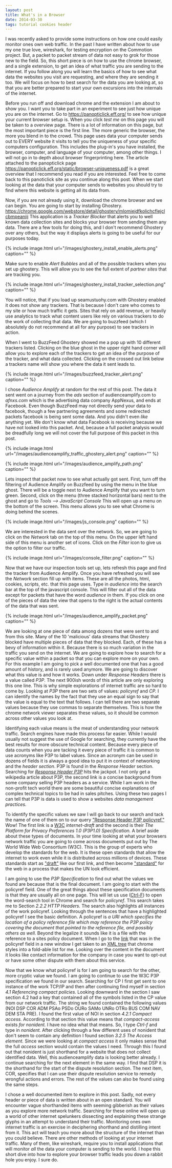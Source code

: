 ```yaml
---
layout: post
title: What's in a Browser
date: 2014-03-30
tags: tutorial cookies header
---
```


I was recently asked to provide some instructions on how one could easily monitor ones own web traffic. In the past I have written about how to use my one true love, wireshark, for testing encryption on the Commotion project. But, a packet to packet stream of data not easy to grok for those new to the field. So, this short piece is on how to use the chrome browser, and a single extension, to get an idea of what traffic you are sending to the internet. If you follow along you will learn the basics of how to see what data the websites you visit are requesting, and where they are sending it too. We will focus on how to best search for the data you are looking at, so that you are better prepared to start your own excursions into the internals of the internet.

<!--more-->

Before you run off and download chrome and the extension I am about to show you. I want you to take part in an experiment to see just how unique you are on the internet. Go to <https://panopticlick.eff.org/> to see how unique your current browser setup is. When you click *test me* on this page you will be taken to a overview page. There is a lot of information on this page, but the most important piece is the first line. The more generic the browser, the more you blend in to the crowd.  This page uses data your computer sends out to EVERY website it visits to tell you the uniqueness of your specific computers configuration.  This includes the plug-in's you have installed, the browser, computer, and language of your computer, among other things. I will not go in to depth about browser fingerprinting here. The article attached to the panopticlick page <https://panopticlick.eff.org/static/browser-uniqueness.pdf> is a great overview that I recommend you read if you are interested.  Feel free to come back to this panoticlick site as you continue along this post. When we start looking at the data that your computer sends to websites you should try to find where this website is getting all its data from.

Now, if you are not already using it, download the chrome browser and we can begin. You are going to start by installing Ghostery.  <https://chrome.google.com/webstore/detail/ghostery/mlomiejdfkolichcflejclcbmpeaniij> This application is a *Tracker Blocker* that alerts you to well known data collection sites and blocks your browser from sending them any data.  There are a few tools for doing this, and I don't recommend Ghostery over any others, but the way it displays alerts is going to be useful for our purposes today.

{% include image.html url="/images/ghostery_install_enable_alerts.png" caption="" %}

Make sure to enable *Alert Bubbles* and all of the possible trackers when you set up ghostery. This will allow you to see the full extent of *partner sites* that are tracking you.

{% include image.html url="/images/ghostery_install_tracker_selection.png" caption="" %}

You will notice, that if you load up seamustuohy.com with Ghostery enabled it does not show any trackers. That is because I don't care who comes to my site or how much traffic it gets. Sites that rely on add revenue, or heavily use analytics to track what content users like rely on various trackers to do the work of collecting that data. We are going to buzzfeed (which I absolutely do not recommend at all for any purpose) to see trackers in action.

When I went to BuzzFeed Ghostery showed me a pop up with 10 different trackers listed. Clicking on the blue ghost in the upper right hand corner will allow you to explore each of the trackers to get an idea of the purpose of the tracker, and what data collected. Clicking on the crossed out link below a trackers name will show you where the data it sent leads to.

{% include image.html url="/images/buzzfeed_tracker_alert.png" caption="" %}


I chose *Audience Amplify* at random for the rest of this post. The data it sent went on a journey from the *ads* section of audienceamplify.com to *afnxs.com* which is the advertising data company AppNexus, and ends at Facebook. Even though BuzzFeed may not directly send your data to facebook, though a few partnering agreements and some redirected packets facebook is being sent some data. And you didn't even *like* anything yet. We don't know what data Facebook is receiving because we have not looked into this packet. And, because a full packet analysis would be dreadfully long we will not cover the full purpose of this packet in this post.

{% include image.html url="/images/audienceamplify_traffic_ghostery_alert.png" caption="" %}

{% include image.html url="/images/audience_amplify_path.png" caption="" %}

Lets inspect that packet now to see what actually got sent. First, turn off the filtering of Audience Amplify on Buzzfeed by using the menu in the blue ghost. There will be a toggle next to Audience Amplify that you want to turn green. Second, click on the menu (three stacked horizontal bars) next to the ghost and go to *Tools --&gt; JavaScript Console* This will open up a menu on the bottom of the screen. This menu allows you to see what Chrome is doing behind the scenes.

{% include image.html url="/images/js_console.png" caption="" %}

We are interested in the data sent over the network. So, we are going to click on the *Network* tab on the top of this menu. On the upper left hand side of this menu is another set of icons. Click on the *Filter* icon to give us the option to filter our traffic.

{% include image.html url="/images/console_filter.png" caption="" %}

Now that we have our inspection tools set up, lets refresh this page and find the tracker from Audience Amplify. Once you have refreshed you will see the *Network* section fill up with items. These are all the photos, html, cookies, scripts, etc. that this page uses. Type in *audience* into the search bar at the top of the javascript console. This will filter out all of the data except for packets that have the word *audience* in them. If you click on one of the pieces of data the view that opens to the right is the actual contents of the data that was sent.

{% include image.html url="/images/audience_amplify_packet.png" caption="" %}

We are looking at one piece of data among dozens that were sent to and from this site. Many of the 10 'malicious' data streams that Ghostery blocked have multiple pieces of data that they blocked. Each, of these has a bevy of information within it. Because there is so much variation in the traffic you send on the internet. We are going to explore how to search for a specific value within a packet so that you can explore more on your own. For this example I am going to pick a well documented one that has a good amount of history, and is rarely used anymore. We are going to discover what this value is and how it works. Down under *Response Headers* there is a value called *P3P*. The next 900ish words of this article are only exploring this one line. This is why simple explorations of internet traffic are so hard to come by. Looking at *P3P* there are two sets of values: *policyref* and *CP.* I can identify the names by the fact that they use an equal sign to say that the value is equal to the text that follows. I can tell there are two separate values because they use commas to separate themselves. This is how the chrome network viewer separates these values, so it should be common across other values you look at.

Identifying each value means is the meat of understanding your network traffic. Search engines have made this process far easier. While I would usually not suggest the use of Google for searching, they currently have the best results for more obscure technical content. Because every piece of data counts when you are tacking it every piece of traffic it is common to use acronyms like P3P to label values. Since an acronym can be used in dozens of fields it is always a good idea to put it in context of networking and the *header section*. P3P is found in the *Response Header* section. Searching for [*Response Header P3P*](https://www.google.com/search?q=Response+Header+P3P) hits the jackpot. I not only get a wikipedia article about P3P, the second link is a concise background from some company selling P3P headers as a service. While I am work in the non-profit tech world there are some beautiful concise explanations of complex technical topics to be had in sales pitches. Using these two pages I can tell that P3P is data is used to show a websites *data management practices.*

To identify the specific values we saw I will go back to our search and tack the name of one of them on to our query ["Response Header P3P policyref."](https://www.google.com/search?q=Response+Header+P3P+policyref) Wow! The first link is a [W3C](http://www.w3.org/) *internet-draft* and the second is their *The Platform for Privacy Preferences 1.0 (P3P1.0) Specification.* A brief aside about these types of documents. In your time looking at what your browsers network traffic you are going to come across documents put out by The World Wide Web Consortium (W3C). This is the group of experts who develop the standards for the web. It is these open standards that allow the internet to work even while it is distributed across millions of devices. These standards start as ["draft"](http://www.w3.org/TR/tr-technology-drafts) like our first link, and then become ["standard"](http://www.w3.org/TR/tr-technology-stds) for the web in a process that makes the UN look efficient.

I am going to use the *P3P Specification* to find out what the values we found are because that is the final document. I am going to start with the policyref field. One of the great things about these specification documents is that they are usually all on one page. This will let us use ([Ctrl-F](https://support.google.com/chromebook/answer/183101#pageshortcuts)) to open the word-search tool in Chrome and search for *policyref*. This search takes me to Section *2.2.2 HTTP Headers.* The search also highlights all instances of the work policyref. Looking through the sentences that have a highlighted policyref I see the basic definition.  A policyref is *a URI which specifies the location of a policy reference file which may reference the P3P policy covering the document that pointed to the reference file, and possibly others as well.* Beyond the legalize it sounds like it is a file with the reference to a sites policy document. When I go to the [link](http://cdn.adnxs.com/w3c/policy/p3p.xml) that was in the policyref field in a new window I get taken to an [XML tree](https://en.wikipedia.org/wiki/XML) that chrome styles into a fold-able list for me. Looking over the content in the document it looks like contact information for the company in case you want to opt-out or have some other dispute with them about this service.

Now that we know what policyref is for I am going to search for the other, more cryptic value we found. I am going to continue to use the W3C P3P specification we found in our search. Searching for CP I first get sent to one instance of the work TCP/IP and then after continuing find myself in section *4.1 Referencing compact policies.* Looking downward in the section I saw section 4.2 had a key that contained all of the symbols listed in the CP value from our network traffic. The string we found contained the following values (NOI DSP COR ADM PSAo PSDo OURo SAMo UNRo OTRo BUS COM NAV DEM STA PRE). I found the first value of NOI in section *4.2.1 Compact access.* According to that section this value means that *compact-access* exists *for nonident.* I have no idea what that means. So, I type *Ctrl-f* and type in *nonident.* After clicking through a few different uses of nonident that don't seem to contain any definition I found section *3.2.5 The Access element.* Since we were looking at *compact *access** it only makes sense that the full *access* section would contain the values I need.  Through this I found out that nonident is just shorthand for a website that does not collect identified data. Well, this audienceamplify data is looking better already. I continue searching for the next element in the same way. I find that DSP it is the shorthand for the start of the dispute resolution section. The next item, COR, specifies that I can use their dispute resolution service to remedy wrongful actions and errors.  The rest of the values can also be found using the same steps.

I chose a well documented item to explore in this post. Sadly, not every header or piece of data is written about in an open standard. You will encounter vague shorthanded items with seeming gibberish as their values as you explore more network traffic. Searching for these online will open up a world of other internet spelunkers dissecting and explaining these strange glyphs in an attempt to understand their traffic.  Monitoring ones own internet traffic is an exercise in deciphering shorthand and distilling intent from it. This act will teach you more about the structure of the internet than you could believe. There are other methods of looking at your internet traffic. Many of them, like wireshark, require you to install applications that will monitor *all* the data your computer is sending to the world. I hope this short dive into how to explore your browser traffic leads you down a rabbit hole you enjoy. I sure do.
